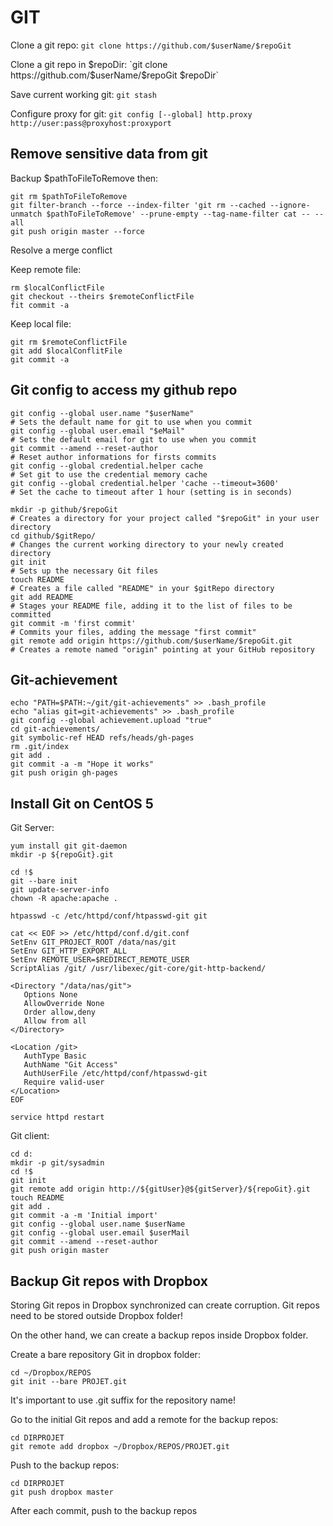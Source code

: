 GIT
===

Clone a git repo: `git clone https://github.com/$userName/$repoGit`

Clone a git repo in $repoDir: `git clone https://github.com/$userName/$repoGit $repoDir`

Save current working git: `git stash`

Configure proxy for git: `git config [--global] http.proxy http://user:pass@proxyhost:proxyport`

Remove sensitive data from git
------------------------------

Backup $pathToFileToRemove then:

    git rm $pathToFileToRemove
    git filter-branch --force --index-filter 'git rm --cached --ignore-unmatch $pathToFileToRemove' --prune-empty --tag-name-filter cat -- --all
    git push origin master --force

Resolve a merge conflict

Keep remote file:

    rm $localConflictFile
    git checkout --theirs $remoteConflictFile
    fit commit -a

Keep local file:

    git rm $remoteConflictFile
    git add $localConflitFile
    git commit -a

Git config to access my github repo
-----------------------------------

    git config --global user.name "$userName"
    # Sets the default name for git to use when you commit
    git config --global user.email "$eMail"
    # Sets the default email for git to use when you commit
    git commit --amend --reset-author
    # Reset author informations for firsts commits
    git config --global credential.helper cache
    # Set git to use the credential memory cache
    git config --global credential.helper 'cache --timeout=3600'
    # Set the cache to timeout after 1 hour (setting is in seconds)

    mkdir -p github/$repoGit
    # Creates a directory for your project called "$repoGit" in your user directory
    cd github/$gitRepo/
    # Changes the current working directory to your newly created directory
    git init
    # Sets up the necessary Git files
    touch README
    # Creates a file called "README" in your $gitRepo directory
    git add README
    # Stages your README file, adding it to the list of files to be committed
    git commit -m 'first commit'
    # Commits your files, adding the message "first commit"
    git remote add origin https://github.com/$userName/$repoGit.git
    # Creates a remote named "origin" pointing at your GitHub repository


Git-achievement
---------------

    echo "PATH=$PATH:~/git/git-achievements" >> .bash_profile
    echo "alias git=git-achievements" >> .bash_profile
    git config --global achievement.upload "true"
    cd git-achievements/
    git symbolic-ref HEAD refs/heads/gh-pages
    rm .git/index
    git add .
    git commit -a -m "Hope it works"
    git push origin gh-pages

Install Git on CentOS 5
-----------------------

Git Server:

    yum install git git-daemon
    mkdir -p ${repoGit}.git

    cd !$
    git --bare init
    git update-server-info
    chown -R apache:apache .

    htpasswd -c /etc/httpd/conf/htpasswd-git git

    cat << EOF >> /etc/httpd/conf.d/git.conf
    SetEnv GIT_PROJECT_ROOT /data/nas/git
    SetEnv GIT_HTTP_EXPORT_ALL
    SetEnv REMOTE_USER=$REDIRECT_REMOTE_USER
    ScriptAlias /git/ /usr/libexec/git-core/git-http-backend/

    <Directory "/data/nas/git">
       Options None
       AllowOverride None
       Order allow,deny
       Allow from all
    </Directory>

    <Location /git>
       AuthType Basic
       AuthName "Git Access"
       AuthUserFile /etc/httpd/conf/htpasswd-git
       Require valid-user
    </Location>
    EOF

    service httpd restart

Git client:

    cd d:
    mkdir -p git/sysadmin
    cd !$
    git init
    git remote add origin http://${gitUser}@${gitServer}/${repoGit}.git
    touch README
    git add .
    git commit -a -m 'Initial import'
    git config --global user.name $userName
    git config --global user.email $userMail
    git commit --amend --reset-author
    git push origin master

Backup Git repos with Dropbox
-----------------------------

Storing Git repos in Dropbox synchronized can create corruption.
Git repos need to be stored outside Dropbox folder!

On the other hand, we can create a backup repos inside Dropbox folder.

Create a bare repository Git in dropbox folder:

    cd ~/Dropbox/REPOS
    git init --bare PROJET.git

It's important to use .git suffix for the repository name!

Go to the initial Git repos and add a remote for the backup repos:

    cd DIRPROJET
    git remote add dropbox ~/Dropbox/REPOS/PROJET.git

Push to the backup repos:

    cd DIRPROJET
    git push dropbox master

After each commit, push to the backup repos
